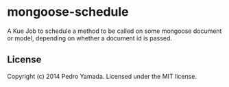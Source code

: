 mongoose-schedule
=================

A Kue Job to schedule a method to be called on some mongoose document or model,
depending on whether a document id is passed.

## License
Copyright (c) 2014 Pedro Yamada. Licensed under the MIT license.
